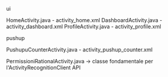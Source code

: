 ui

HomeActivity.java - activity_home.xml
DashboardActivity.java - activity_dashboard.xml
ProfileActivity.java - activity_profile.xml

pushup

PushupuCounterActivity.java - activity_pushup_counter.xml

PermissioniRationalActivity.java -> classe fondamentale per l'ActivityRecognitionClient API
